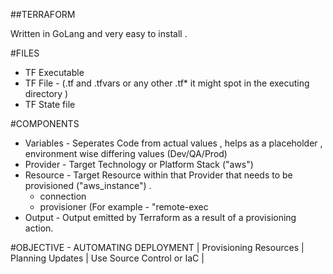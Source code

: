 ##TERRAFORM 

Written in GoLang and very easy to install . 

#FILES
  * TF Executable
  * TF File - (.tf and .tfvars or any other .tf* it might spot in the executing directory )
  * TF State file
 
#COMPONENTS 
  * Variables - Seperates Code from actual values ,  helps as a placeholder , environment wise differing values (Dev/QA/Prod)
  * Provider - Target Technology or Platform Stack ("aws") 
  * Resource - Target Resource within that Provider that needs to be provisioned ("aws_instance") . 
      * connection 
      * provisioner (For example - "remote-exec
  * Output - Output emitted by Terraform as a result of a provisioning action. 
  
  #OBJECTIVE - AUTOMATING DEPLOYMENT 
    | Provisioning Resources | Planning Updates | Use Source Control or IaC | 
 
